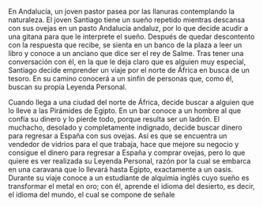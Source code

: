 En Andalucía, un joven pastor pasea por las llanuras contemplando la naturaleza. El joven Santiago tiene un sueño repetido mientras descansa con sus ovejas en un pasto Andalucía andaluz, por lo que decide acudir a una gitana para que le interprete el sueño. Después de quedar descontento con la respuesta que recibe, se sienta en un banco de la plaza a leer un libro y conoce a un anciano que dice ser el rey de Salme. Tras tener una conversación con él, en la que le deja claro que es alguien muy especial, Santiago decide emprender un viaje por el norte de África en busca de un tesoro. En su camino conocerá a un sinfín de personas que, como él, buscan su propia Leyenda Personal.

Cuando llega a una ciudad del norte de África, decide buscar a alguien que lo lleve a las Pirámides de Egipto. En un bar conoce a un hombre al que confía su dinero y lo pierde todo, porque resulta ser un ladrón. El muchacho, desolado y completamente indignado, decide buscar dinero para regresar a España con sus ovejas. Así es que se encuentra un vendedor de vidrios para el que trabaja, hace que mejore su negocio y consigue el dinero para regresar a España y comprar ovejas, pero lo que quiere es ver realizada su Leyenda Personal, razón por la cual se embarca en una caravana que lo llevará hasta Egipto, exactamente a un oasis. Durante su viaje conoce a un estudiante de alquimia inglés cuyo sueño es transformar el metal en oro; con él, aprende el idioma del desierto, es decir, el idioma del mundo, el cual se compone de señale 